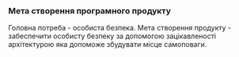 ### Мета створення програмного продукту
Головна потреба - особиста безпека.
Мета створення продукту - забеспечити особисту безпеку за допомогою зацікавленості архітектурою яка допоможе збудувати місце самоповаги.
